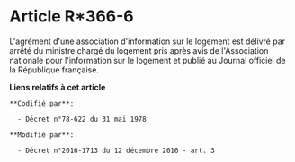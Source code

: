# Article R*366-6

L'agrément d'une association d'information sur le logement est délivré par arrêté du ministre chargé du logement pris après
avis de l'Association nationale pour l'information sur le logement et publié au Journal officiel de la République française.

**Liens relatifs à cet article**

	**Codifié par**:

	  - Décret n°78-622 du 31 mai 1978

	**Modifié par**:

	  - Décret n°2016-1713 du 12 décembre 2016 - art. 3
